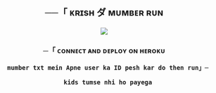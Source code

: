 <h2 align="center">
    ──「 ᴋʀɪsʜ ダ ᴍᴜᴍʙᴇʀ ʀᴜɴ
<p align="center">
  <img src="https://i.ibb.co/G9qRnvf/photo-2024-10-23-16-31-02-7429537155648585828.jpg">
</p>

<h3 align="center">
    ─「 ᴄᴏɴɴᴇᴄᴛ ᴀɴᴅ  ᴅᴇᴩʟᴏʏ ᴏɴ ʜᴇʀᴏᴋᴜ
    
      mumber txt mein Apne user ka ID pesh kar do then run」─

       kids tumse nhi ho payega 
</h3>




